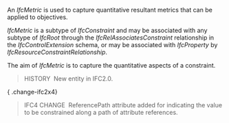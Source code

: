 An _IfcMetric_ is used to capture quantitative resultant metrics that can be applied to objectives.

_IfcMetric_ is a subtype of _IfcConstraint_ and may be associated with any subtype of _IfcRoot_ through the _IfcRelAssociatesConstraint_ relationship in the _IfcControlExtension_ schema, or may be associated with _IfcProperty_ by _IfcResourceConstraintRelationship_.

The aim of _IfcMetric_ is to capture the quantitative aspects of a constraint.

> HISTORY&nbsp; New entity in IFC2.0.

{ .change-ifc2x4}
> IFC4 CHANGE&nbsp; ReferencePath attribute added for indicating the value to be constrained along a path of attribute references.
